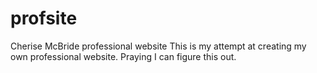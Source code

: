 # profsite
Cherise McBride professional website
This is my attempt at creating my own professional website. Praying I can figure this out.
